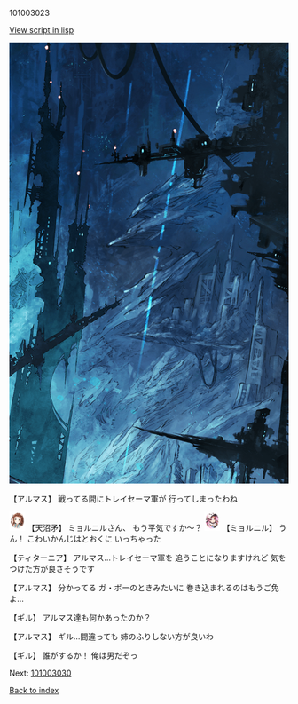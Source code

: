 101003023

[View script in lisp](../scripts/101003023.txt)

![underground_world_1.png](../images/backgrounds/underground_world_1.png)

【アルマス】
戦ってる間にトレイセーマ軍が
行ってしまったわね

<img src="../images/units/3300411.png" alt="3300411.png" height="34"/>
【天沼矛】
ミョルニルさん、
もう平気ですか～？

<img src="../images/units/3200111.png" alt="3200111.png" height="34"/>
【ミョルニル】
うん！
こわいかんじはとおくに
いっちゃった

【ティターニア】
アルマス…トレイセーマ軍を
追うことになりますけれど
気をつけた方が良さそうです

【アルマス】
分かってる
ガ・ボーのときみたいに
巻き込まれるのはもうご免よ…

【ギル】
アルマス達も何かあったのか？

【アルマス】
ギル…間違っても
姉のふりしない方が良いわ

【ギル】
誰がするか！
俺は男だぞっ

Next: [101003030](101003030.md)

[Back to index](index.md)
